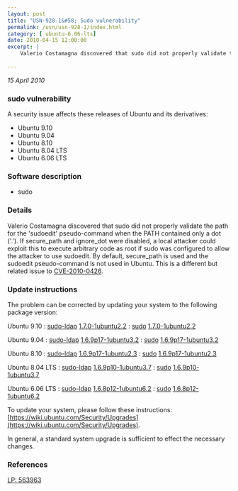 ```yaml
---
layout: post
title: "USN-928-1&#58; Sudo vulnerability"
permalink: /usn/usn-928-1/index.html
category: [ ubuntu-6.06-lts]
date: 2010-04-15 12:00:00
excerpt: |
    Valerio Costamagna discovered that sudo did not properly validate the path for the &#39;sudoedit&#39; pseudo-command when the PATH contained only a dot (&#39;.&#39;). If secure_path and ignore_dot were disabled, a local attacker could exploit this to execute arbitrary code as root if sudo was configured to allow the attacker to use sudoedit. By default, secure_path is used and the sudoedit pseudo-command is not used in Ubuntu. This is a different but related issue to [CVE-2010-0426](http://people.ubuntu.com/~ubuntu-security/cve/CVE-2010-0426). 
    
--- 
```

 
 

*15 April 2010*

### sudo vulnerability

A security issue affects these releases of Ubuntu and its derivatives:

* Ubuntu 9.10
* Ubuntu 9.04
* Ubuntu 8.10
* Ubuntu 8.04 LTS
* Ubuntu 6.06 LTS

### Software description

* sudo 

### Details

Valerio Costamagna discovered that sudo did not properly validate the path for the &#39;sudoedit&#39; pseudo-command when the PATH contained only a dot (&#39;.&#39;). If secure_path and ignore_dot were disabled, a local attacker could exploit this to execute arbitrary code as root if sudo was configured to allow the attacker to use sudoedit. By default, secure_path is used and the sudoedit pseudo-command is not used in Ubuntu. This is a different but related issue to [CVE-2010-0426](http://people.ubuntu.com/~ubuntu-security/cve/CVE-2010-0426). 

### Update instructions

The problem can be corrected by updating your system to the following package version:

Ubuntu 9.10
 : [sudo-ldap](https://launchpad.net/ubuntu/+source/sudo) <span> [1.7.0-1ubuntu2.2](https://launchpad.net/ubuntu/+source/sudo/1.7.0-1ubuntu2.2) </span> 
 : [sudo](https://launchpad.net/ubuntu/+source/sudo) <span> [1.7.0-1ubuntu2.2](https://launchpad.net/ubuntu/+source/sudo/1.7.0-1ubuntu2.2) </span> 

Ubuntu 9.04
 : [sudo-ldap](https://launchpad.net/ubuntu/+source/sudo) <span> [1.6.9p17-1ubuntu3.2](https://launchpad.net/ubuntu/+source/sudo/1.6.9p17-1ubuntu3.2) </span> 
 : [sudo](https://launchpad.net/ubuntu/+source/sudo) <span> [1.6.9p17-1ubuntu3.2](https://launchpad.net/ubuntu/+source/sudo/1.6.9p17-1ubuntu3.2) </span> 

Ubuntu 8.10
 : [sudo-ldap](https://launchpad.net/ubuntu/+source/sudo) <span> [1.6.9p17-1ubuntu2.3](https://launchpad.net/ubuntu/+source/sudo/1.6.9p17-1ubuntu2.3) </span> 
 : [sudo](https://launchpad.net/ubuntu/+source/sudo) <span> [1.6.9p17-1ubuntu2.3](https://launchpad.net/ubuntu/+source/sudo/1.6.9p17-1ubuntu2.3) </span> 

Ubuntu 8.04 LTS
 : [sudo-ldap](https://launchpad.net/ubuntu/+source/sudo) <span> [1.6.9p10-1ubuntu3.7](https://launchpad.net/ubuntu/+source/sudo/1.6.9p10-1ubuntu3.7) </span> 
 : [sudo](https://launchpad.net/ubuntu/+source/sudo) <span> [1.6.9p10-1ubuntu3.7](https://launchpad.net/ubuntu/+source/sudo/1.6.9p10-1ubuntu3.7) </span> 

Ubuntu 6.06 LTS
 : [sudo-ldap](https://launchpad.net/ubuntu/+source/sudo) <span> [1.6.8p12-1ubuntu6.2](https://launchpad.net/ubuntu/+source/sudo/1.6.8p12-1ubuntu6.2) </span> 
 : [sudo](https://launchpad.net/ubuntu/+source/sudo) <span> [1.6.8p12-1ubuntu6.2](https://launchpad.net/ubuntu/+source/sudo/1.6.8p12-1ubuntu6.2) </span> 

To update your system, please follow these instructions: [https://wiki.ubuntu.com/Security/Upgrades](https://wiki.ubuntu.com/Security/Upgrades).

In general, a standard system upgrade is sufficient to effect the necessary changes. 

### References

 
 [LP: 563963](https://launchpad.net/bugs/563963)
 

